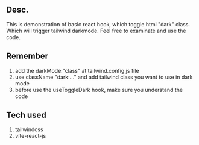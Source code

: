 ## Desc.
This is demonstration of basic react hook, which toggle html "dark" class.
Which will trigger tailwind darkmode. Feel free to examinate and use the code.

## Remember

1. add the darkMode:"class" at tailwind.config.js file
2. use className "dark:..." and add tailwind class you want to use in dark mode
3. before use the useToggleDark hook, make sure you understand the code

## Tech used

1. tailwindcss
2. vite-react-js
